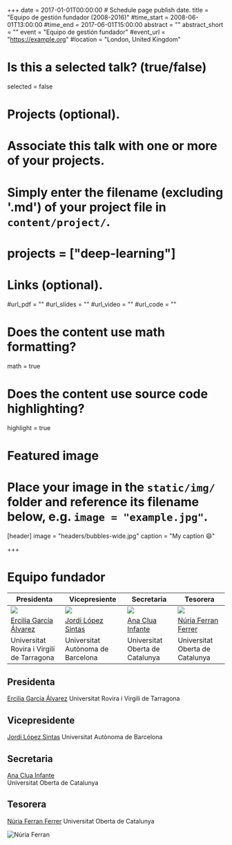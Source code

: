 +++
date = 2017-01-01T00:00:00  # Schedule page publish date.
title = "Equipo de gestión fundador (2008-2016)"
#time_start = 2008-06-01T13:00:00
#time_end = 2017-06-01T15:00:00
abstract = ""
abstract_short = ""
event = "Equipo de gestión fundador"
#event_url = "https://example.org"
#location = "London, United Kingdom"

# Is this a selected talk? (true/false)
selected = false

# Projects (optional).
#   Associate this talk with one or more of your projects.
#   Simply enter the filename (excluding '.md') of your project file in `content/project/`.
# projects = ["deep-learning"]

# Links (optional).
#url_pdf = ""
#url_slides = ""
#url_video = ""
#url_code = ""

# Does the content use math formatting?
math = true

# Does the content use source code highlighting?
highlight = true

# Featured image
# Place your image in the `static/img/` folder and reference its filename below, e.g. `image = "example.jpg"`.
[header]
image = "headers/bubbles-wide.jpg"
caption = "My caption :smile:"

+++

# Equipo fundador

Presidenta | Vicepresiente | Secretaria | Tesorera |
------------ | ------------- | ------------- | -------------
![](http://espacual2.netlify.com/talk/egarcia.jpg) | ![](http://espacual2.netlify.com/talk/jlopez.jpg) | ![](http://espacual2.netlify.com/talk/aclua.jpg) | ![](http://espacual2.netlify.com/talk/nferran.jpg)
[Ercilia García Álvarez](mariaercilia.garcia@urv.cat)| [Jordi López Sintas](Jordi.Lopez@uab.cat) | [Ana Clua Infante](acluai@uoc.edu)   | [Núria Ferran Ferrer](mailto:nferranf@uoc.edu)
Universitat Rovira i Virgili de Tarragona | Universitat Autònoma de Barcelona | Universitat Oberta de Catalunya | Universitat Oberta de Catalunya


## Presidenta
[Ercilia García Álvarez](mariaercilia.garcia@urv.cat)
Universitat Rovira i Virgili de Tarragona

## Vicepresidente
[Jordi López Sintas](Jordi.Lopez@uab.cat)
Universitat Autònoma de Barcelona

## Secretaria
[Ana Clua Infante](acluai@uoc.edu)  
Universitat Oberta de Catalunya

## Tesorera
[Núria Ferran Ferrer](mailto:nferranf@uoc.edu)
Universitat Oberta de Catalunya

![Núria Ferran](http://espacual2.netlify.com/talk/nferran.jpg)